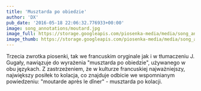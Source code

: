 ```yaml
---
title: 'Musztarda po obiedzie'
author: 'DX'
pub_date: '2016-05-18 22:06:32.776933+00:00'
image: song_annotations/moutard.jpg
image_full: https://storage.googleapis.com/piosenka-media/media/song_annotations/moutard.jpg
image_thumb: https://storage.googleapis.com/piosenka-media/media/song_annotations/moutard.jpg.0x300_q85_upscale.jpg
---
```


Trzecia zwrotka piosenki, tak we francuskim oryginale jak i w tłumaczeniu J. Gugały, nawiązuje do wyrażenia "musztarda po obiedzie", używanego w obu językach. Z zastrzeżeniem, że w kulturze francuskiej najważniejszy, największy posiłek to kolacja, co znajduje odbicie we wspomnianym powiedzeniu: "moutarde après le dîner" \- musztarda po kolacji.